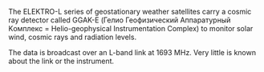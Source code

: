 The ELEKTRO-L series of geostationary weather satellites carry a cosmic ray detector called GGAK-E (Гелио Геофизический Aппаратурный Kомплекс = Helio-geophysical Instrumentation Complex) to monitor solar wind, cosmic rays and radiation levels.

The data is broadcast over an L-band link at 1693 MHz. Very little is known about the link or the instrument.